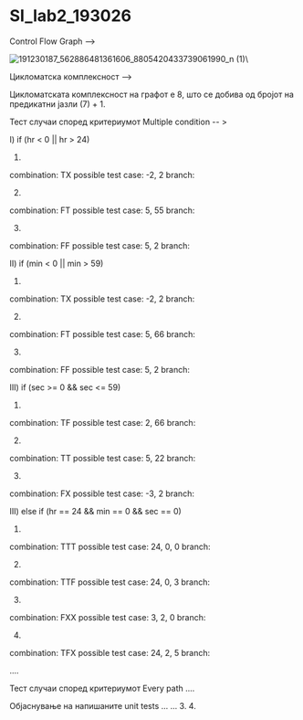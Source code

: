 # SI_lab2_193026

Control Flow Graph -->

![191230187_562886481361606_8805420433739061990_n (1)](https://user-images.githubusercontent.com/82288889/120120084-714e9880-c19b-11eb-8b52-77df28adeccc.jpg)\

Цикломатска комплексност -->

Цикломатската комплексност на графот е 8, што се добива од бројот на предикатни јазли (7) + 1.

Тест случаи според критериумот Multiple condition -- >


I)	if (hr < 0 || hr > 24)

 1)
combination: TX
possible test case: -2, 2
branch: 

2)
combination: FT
possible test case: 5, 55
branch: 

3)
combination: FF
possible test case: 5, 2
branch: 


 II)	if (min < 0 || min > 59)
 
 1)
combination: TX
possible test case: -2, 2
branch: 

2)
combination: FT
possible test case: 5, 66
branch: 

3)
combination: FF
possible test case: 5, 2
branch: 


III)	if (sec >= 0 && sec <= 59)

 1)
combination: TF
possible test case: 2, 66
branch: 

2)
combination: TT
possible test case: 5, 22
branch: 

3)
combination: FX
possible test case: -3, 2
branch: 


III)	else if (hr == 24 && min == 0 && sec == 0)  

 1)
combination: TTT
possible test case: 24, 0, 0
branch: 

2)
combination: TTF
possible test case: 24, 0, 3
branch: 

3)
combination: FXX
possible test case: 3, 2, 0
branch: 

4)
combination: TFX
possible test case: 24, 2, 5
branch: 

....

Тест случаи според критериумот Every path
....

Објаснување на напишаните unit tests
... ...
3. 
4. 
